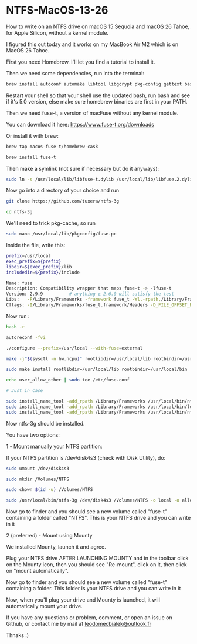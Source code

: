 # NTFS-MacOS-13-26
How to write on an NTFS drive on macOS 15 Sequoia and macOS 26 Tahoe, for Apple Silicon, without a kernel module.

I figured this out today and it works on my MacBook Air M2 which is on MacOS 26 Tahoe.

First you need Homebrew. I'll let you find a tutorial to install it.

Then we need some dependencies, run into the terminal:

```bash
brew install autoconf automake libtool libgcrypt pkg-config gettext bash mounty
```

Restart your shell so that your shell use the updated bash, run bash and see if it's 5.0 version, else make sure homebrew binaries are first in your PATH.

Then we need fuse-t, a version of macFuse without any kernel module.

You can download it here: https://www.fuse-t.org/downloads

Or install it with brew:

```bash
brew tap macos-fuse-t/homebrew-cask

brew install fuse-t
```

Then make a symlink (not sure if necessary but do it anyways):

```bash
sudo ln -s /usr/local/lib/libfuse-t.dylib /usr/local/lib/libfuse.2.dylib
```


Now go into a directory of your choice and run

```bash
git clone https://github.com/tuxera/ntfs-3g

cd ntfs-3g
```

We'll need to trick pkg-cache, so run 

```bash
sudo nano /usr/local/lib/pkgconfig/fuse.pc
```

Inside the file, write this:

```bash
prefix=/usr/local
exec_prefix=${prefix}
libdir=${exec_prefix}/lib
includedir=${prefix}/include

Name: fuse
Description: Compatibility wrapper that maps fuse-t -> -lfuse-t
Version: 2.9.9          # anything ≥ 2.6.0 will satisfy the test
Libs:   -F/Library/Frameworks -framework fuse_t -Wl,-rpath,/Library/Frameworks
Cflags: -I/Library/Frameworks/fuse_t.framework/Headers -D_FILE_OFFSET_BITS=64
```

Now run :

```bash
hash -r

autoreconf -fvi

./configure --prefix=/usr/local --with-fuse=external

make -j"$(sysctl -n hw.ncpu)" rootlibdir=/usr/local/lib rootbindir=/usr/local/bin

sudo make install rootlibdir=/usr/local/lib rootbindir=/usr/local/bin

echo user_allow_other | sudo tee /etc/fuse.conf

# Just in case

sudo install_name_tool -add_rpath /Library/Frameworks /usr/local/bin/ntfs-3g
sudo install_name_tool -add_rpath /Library/Frameworks /usr/local/bin/lowntfs-3g
sudo install_name_tool -add_rpath /Library/Frameworks /usr/local/bin/ntfs-3g.probe
```

Now ntfs-3g should be installed.

You have two options:

1 - Mount manually your NTFS partition:

If your NTFS partition is /dev/disk4s3 (check with Disk Utility), do:

```bash
sudo umount /dev/disk4s3

sudo mkdir /Volumes/NTFS

sudo chown $(id -u) /Volumes/NTFS

sudo /usr/local/bin/ntfs-3g /dev/disk4s3 /Volumes/NTFS -o local -o allow_other -o auto_xattr -o big_writes
```

Now go to finder and you should see a new volume called "fuse-t" containing a folder called "NTFS". This is your NTFS drive and you can write in it

2 (preferred) - Mount using Mounty

We installed Mounty, launch it and agree.

Plug your NTFS drive AFTER LAUNCHING MOUNTY and in the toolbar click on the Mounty icon, then you should see "Re-mount", click on it, then click on "mount automatically". 

Now go to finder and you should see a new volume called "fuse-t" containing a folder. This folder is your NTFS drive and you can write in it

Now, when you'll plug your drive and Mounty is launched, it will automatically mount your drive.

If you have any questions or problem, comment, or open an issue on Github, or contact me by mail at leodomecbialek@outlook.fr

Thnaks :)
